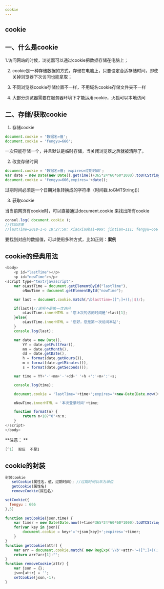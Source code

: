 ```yaml
---
cookie
---
```




## cookie

## 一、什么是cookie

1.访问网站的时候，浏览器可以通过cookie把数据存储在电脑上；

2. cookie是一种存储数据的方式，存储在电脑上，只要设定合适存储时间，即使关掉浏览器下次访问也能拿取；


3. 不同浏览器cookie存储位置不一样，不用域名cookie存储文件夹不一样

4. 大部分浏览器需要在服务器环境下才能运用cookie，火狐可以本地访问

## 二、存储/获取cookie

1. 存储cookie

```js
document.cookie = '数据名=值';
document.cookie = 'fengyu=666';
```

一次只能存储一个，并且默认是临时存储，当关闭浏览器之后就被清除了。

2. 改变存储时间

```js
document.cookie = '数据名=值; expires=过期时间';
var date = new Date(new Date().getTime()+365*24*60*60*1000).toUTCString();
document.cookie = 'fengyu=666,expires='+date();
```

过期时间必须是一个日期对象转换成的字符串（时间戳.toGMTString()）

3. 获取cookie

当当前网页有cookie时，可以直接通过document.cookie 来找出所有cookie

```js
consol.log( document.cookie );
//打印结果
//lastTime=2018-1-6 18:27:50; xiaoxiaobai=999; jintian=111; fengyu=666
```

要找到对应的数据值，可以使用多种方式，比如正则：**案例**

## cookie的经典用法

```js
<body>
    <p id="lastTime"></p>
    <p id="nowTime"></p>
<script type="text/javascript">
    var oLastTime = document.getElementById("lastTime"),
        oNowTime = document.getElementById("nowTime");

    var last = document.cookie.match(/\blastTime=([^;]+)(;|$)/);

    if(last){//说明不是第一次访问
        oLastTime.innerHTML = '您上次的访问时间是'+last[1];
    }else{
        oLastTime.innerHTML = '您好，您是第一次访问本站';
    }
    console.log(last);

    var date = new Date(),
        YY = date.getFullYear(),
        mm = date.getMonth(),
        dd = date.getDate(),
        h = format(date.getHours()),
        m = format(date.getMinutes()),
        s = format(date.getSeconds());

    var time = YY+'-'+mm+'-'+dd+' '+h +':'+m+':'+s;

    console.log(time);

    document.cookie = 'lastTime='+time+';expires='+new-Date(Date.now()+10*365*24*60*60*1000).toUTCString();

    oNowTime.innerHTML = '本次登录时间'+time;

    function format(n) {
        return n<10?"0"+n:n;
    }
</script>	
</body>	
```

**注意： **

```js
[^1]  取反  不是1
```



## cookie的封装

```js
封装cookie
   setCookie(属性名，值，过期时间); //过期时间以年为单位
   getCookie(属性名)
   removeCookie(属性名)

setCookie({
  fengyu : 666
},5)
 
function setCookie(json,time) {
    var timer = new Date(Date.now()+time*365*24*60*60*1000).toUTCString();
    for(var key in json){
        document.cookie = key+'='+json[key]+';expires='+timer;
    }
}
function getCookie(attr) {
    var arr = document.cookie.match( new RegExp('\\b'+attr+'=([^;]+)(;|$)') );
    return arr?arr[1]:"";
}
function removeCookie(attr) {
    var json = {};
    json[attr] = '';
    setCookie(json,-1);
}
```